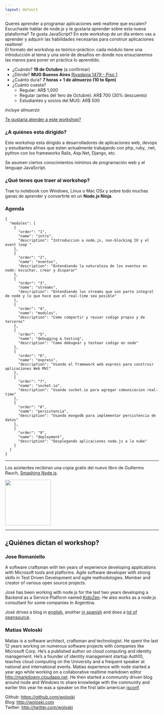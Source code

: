 ```yaml
--- 
layout: default
---
```


Queres aprender a programar aplicaciones web realtime que escalen? Escuchaste hablar de node.js y te gustaria aprender sobre esta nueva plataforma? Te gusta JavaScript? En este workshop de un día entero vas a aprender y adquirir las habilidades necesarias para construir aplicaciones realtime!  
El formato del workshop es teórico-práctico: cada módulo tiene una introducción al tema y una serie de desafíos en donde nos ensuciaremos las manos para poner en práctica lo aprendido.

* ¿Cuándo? **19 de Octubre** (a confirmar)
* ¿Dónde? **MUG Buenos Aires** [Rivadavia 1479 - Piso 1](https://maps.google.com/?ll=-34.60891,-58.387444&spn=0.002245,0.00327&t=h&z=19)
* ¿Cuánto dura? **7 horas + 1 de almuerzo (10 to 6pm)**
* ¿Cuánto cuesta?
    * Regular: AR$ 1,000 
    * Regular (antes del 1ero de Octubre): AR$ 700 (30% descuento)
    * Estudiantes y socios del MUG: AR$ 500

_incluye almuerzo_

<script type="text/javascript" charset="utf-8" src="http://static.polldaddy.com/p/6532206.js">
</script>

<noscript>
  <a href="http://polldaddy.com/poll/6532206/">Te gustaria atender a este workshop?</a>
</noscript>

<br />

### ¿A quiénes esta dirigido?

Este workshop esta dirigido a desarrolladores de aplicaciones web, devops y estudiantes afines que esten actualmente trabajando con php, ruby, .net, python con los frameworks Rails, Asp.Net, Django, etc.

Se asumen ciertos conocimientos mínimos de programación web y el lenguaje JavaScript.

### ¿Qué tenes que traer al workshop?

Trae tu notebook con Windows, Linux o Mac OSx y sobre todo muchas ganas de aprender y convertirte en un **Node.js Ninja**.

### Agenda


    {
      "modules": [
        {
          "order": "1",
          "name": "intro",
          "description": "Introduccion a node.js, non-blocking IO y el event loop "
        },
        {
          "order": "2",
          "name": "eventos",
          "description": "Entendiendo la naturaleza de los eventos en node: escuchar, crear y disparar"
        },
        {
          "order": "3",
          "name": "streams",
          "description": "Entendiendo los streams que son parte integral de node y lo que hace que el real-time sea posible"
        },
        {
          "order": "4",
          "name": "modulos",
          "description": "Como compartir y reusar codigo propio y de terceros"
        },
        {
          "order": "5",
          "name": "debugging & testing",
          "description": "Como debugear y testear codigo en node"
        },
        {
          "order": "6",
          "name": "express",
          "description": "Usando el framework web express para construir aplicaciones Web MVC"
        },
        {
          "order": "7",
          "name": "socket.io",
          "description": "Usando socket.io para agregar comunicacion real-time"
        },
        {
          "order": "8",
          "name": "persistencia",
          "description": "Usando mongodb para implementar persistencia de datos"
        },
        {
          "order": "9",
          "name": "deployment",
          "description": "Desplegando aplicaciones node.js a la nube"
        }
      ]
    }


---

Los asistentes recibiran una copia gratis del nuevo libro de Guillermo Rauch, [Smashing Node.js](http://smashingnode.com/). 

<a href="http://smashingnode.com/"><img src="http://markdownr.blob.core.windows.net/images/385175533.png" width="150" /></a>

---
## ¿Quiénes dictan el workshop?

### Jose Romaniello

A software craftsman with ten years of experience developing applications with Microsoft tools and platforms. Agile software developer with strong skills in Test Driven Development and agile methodologies. Member and creator of various open source projects. 

José has been working with node.js for the last two years developing a Backend as a Service Platform named [KidoZen](http://kidozen.com). He also works as a node.js consultant for some companies in Argentina.

José drives a blog in [english](http://joseoncode.com), another [in spanish](http://es.joseoncode.com) and does a [lot of opensource](https://github.com/jfromaniello).

### Matias Woloski

Matias is a software architect, craftsman and technologist. He spent the last 12 years working on numerous software projects with companies like Microsoft Corp. He’s a published author on cloud computing and identity management. He’s a founder of identity management startup Auth10, teaches cloud computing on the University and a frequent speaker at national and international events. 
Matias experience with node started a year ago while working on a collaborative realtime markdown editor http://markdownr.cloudapp.net. He then started a community driven blog around node and Windows to share knowledge with the community and earlier this year he was a speaker on the first latin american [jsconf](http://jsconf.com.ar/).

Github: https://github.com/woloski  
Blog: http://woloski.com  
Twitter: http://twitter.com/woloski  


